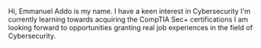Hi, Emmanuel Addo is my name.
I have a keen interest in Cybersecurity
I'm currently learning towards acquiring the CompTIA Sec+ certifications
I am looking forward to opportunities granting real job experiences in the field of Cybersecurity.
